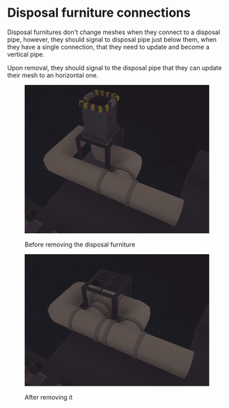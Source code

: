 # Disposal furniture connections

Disposal furnitures don't change meshes when they connect to a disposal pipe, however, they should signal to disposal pipe just below them, when they have a single connection, that they need to update and become a vertical pipe.

Upon removal, they should signal to the disposal pipe that they can update their mesh to an horizontal one.

<figure><img src="../../.gitbook/assets/image (28).png" alt=""><figcaption><p>Before removing the disposal furniture</p></figcaption></figure>

<figure><img src="../../.gitbook/assets/image (29).png" alt=""><figcaption><p>After removing it</p></figcaption></figure>
